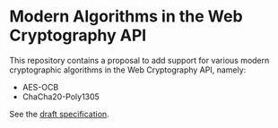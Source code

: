 # Modern Algorithms in the Web Cryptography API

This repository contains a proposal to add support for various modern
cryptographic algorithms in the Web Cryptography API, namely:

- AES-OCB
- ChaCha20-Poly1305

See the [draft specification](https://twiss.github.io/webcrypto-modern-algos/).
